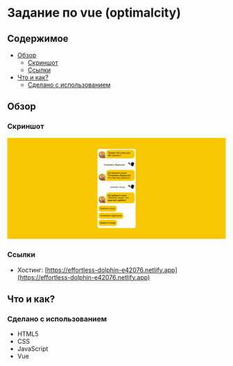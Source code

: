 # Задание по vue (optimalcity)

## Содержимое

- [Обзор](#обзор)
  - [Скриншот](#скриншот)
  - [Ссылки](#ссылки)
- [Что и как?](#что-и-как?)
  - [Сделано с использованием](#сделано-с-использованием)

## Обзор

### Скриншот

![](./screenshot.png)

### Ссылки

- Хостинг: [https://effortless-dolphin-e42076.netlify.app](https://effortless-dolphin-e42076.netlify.app)

## Что и как?

### Сделано с использованием

- HTML5
- CSS
- JavaScript
- Vue
